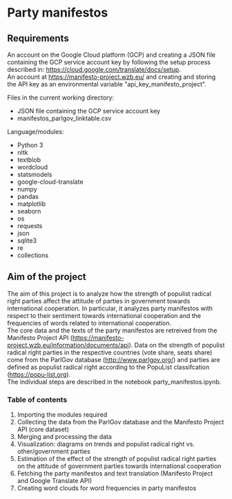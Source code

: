 # Party manifestos

## Requirements

An account on the Google Cloud platform (GCP) and creating a JSON file containing the GCP service account key by following the setup process described in: https://cloud.google.com/translate/docs/setup. <br> 
An account at https://manifesto-project.wzb.eu/ and creating and storing the API key as an environmental variable "api_key_manifesto_project".

Files in the current working directory:
* JSON file containing the GCP service account key
* manifestos_parlgov_linktable.csv

Language/modules:
* Python 3
* nltk
* textblob
* wordcloud
* statsmodels
* google-cloud-translate
* numpy
* pandas
* matplotlib
* seaborn
* os
* requests
* json
* sqlite3
* re
* collections

## Aim of the project

The aim of this project is to analyze how the strength of populist radical right parties affect the attitude of parties in government towards international cooperation. In particular, it analyzes party manifestos with respect to their sentiment towards international cooperation and the frequencies of words related to international cooperation.<br>
The core data and the texts of the party manifestos are retreived from the Manifesto Project API (https://manifesto-project.wzb.eu/information/documents/api). Data on the strength of populist radical right parties in the respective countries (vote share, seats share) come from the ParlGov database (http://www.parlgov.org/) and parties are defined as populist radical right according to the PopuList classifcation (https://popu-list.org).<br>
The individual steps are described in the notebook party_manifestos.ipynb.

### Table of contents
1. Importing the modules required
1. Collecting the data from the ParlGov database and the Manifesto Project API (core dataset)
2. Merging and processing the data
3. Visualization: diagrams on trends and populist radical right vs. other/government parties
4. Estimation of the effect of the strength of populist radical right parties on the attitude of government parties towards international cooperation
5. Fetching the party manifestos and text translation (Manifesto Project and Google Translate API)
6. Creating word clouds for word frequencies in party manifestos
